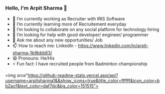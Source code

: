 ### Hello, I'm Arpit Sharma 👋

- 🔭 I’m currently working as Recruiter with IRIS Software
- 🌱 I’m currently learning more of Recruitement everyday
- 👯 I’m looking to collaborate on any social platform for technology hiring
- 🤔 I’m looking for help with good developer/ engineer/ programmer
- 💬 Ask me about any new opportunities/ Job
- 📫 How to reach me: LinkedIn - https://www.linkedin.com/in/arpit-sharma-1b9bbb83/
- 😄 Pronouns: He/His
- ⚡ Fun fact: I have recruited people from Badminton championship

<img srce"https://github-readme-stats.vercel.app/api?username=arpitsharma1&&show_icons=true&title_color=ffffff&icon_color=bb2acf&text_color=daf7dc&bg_color=151515">
